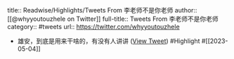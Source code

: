 title:: Readwise/Highlights/Tweets From 李老师不是你老师
author:: [[@whyyoutouzhele on Twitter]]
full-title:: Tweets From 李老师不是你老师
category:: #tweets
url:: https://twitter.com/whyyoutouzhele

- 雄安，到底是用来干啥的，有没有人讲讲 ([View Tweet](https://twitter.com/whyyoutouzhele/status/1615855904187944961)) #Highlight #[[2023-05-04]]